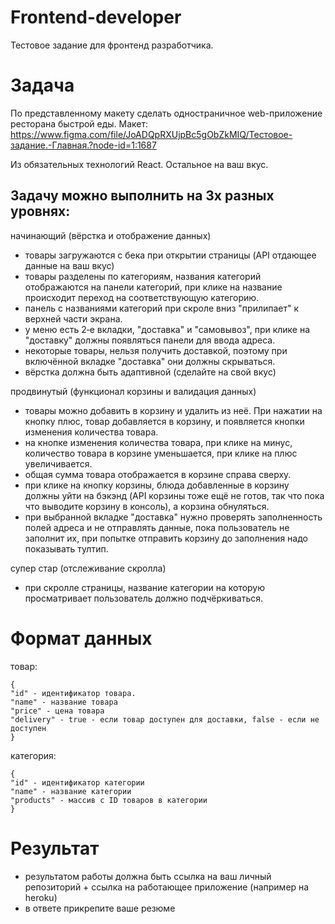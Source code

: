 # Frontend-developer
Тестовое задание для фронтенд разработчика.

# Задача
По представленному макету сделать одностраничное web-приложение ресторана быстрой еды.
Макет: https://www.figma.com/file/JoADQpRXUjpBc5gObZkMIQ/Тестовое-задание.-Главная.?node-id=1:1687

Из обязательных технологий React. Остальное на ваш вкус.

## Задачу можно выполнить на 3х разных уровнях:

начинающий (вёрстка и отображение данных)
- товары загружаются с бека при открытии страницы (API отдающее данные на ваш вкус)
- товары разделены по категориям, названия категорий отображаются на панели категорий, при клике на название происходит переход на соответствующую категорию.
- панель с названиями категорий при скроле вниз "прилипает" к верхней части экрана.
- у меню есть 2‑е вкладки, "доставка" и "самовывоз", при клике на "доставку" должны появляться панели для ввода адреса.
- некоторые товары, нельзя получить доставкой, поэтому при включённой вкладке "доставка" они должны скрываться.
- вёрстка должна быть адаптивной (сделайте на свой вкус)

продвинутый (функционал корзины и валидация данных)
- товары можно добавить в корзину и удалить из неё. При нажатии на кнопку плюс, товар добавляется в корзину, и появляется кнопки изменения количества товара.
- на кнопке изменения количества товара, при клике на минус, количество товара в корзине уменьшается, при клике на плюс увеличивается.
- общая сумма товара отображается в корзине справа сверху.
- при клике на кнопку корзины, блюда добавленные в корзину должны уйти на бэкэнд (API корзины тоже ещё не готов, так что пока что выводите корзину в консоль), а корзина обнуляться.
- при выбранной вкладке "доставка" нужно проверять заполненность полей адреса и не отправлять данные, пока пользователь не заполнит их, при попытке отправить корзину до заполнения надо показывать тултип.


супер стар (отслеживание скролла)
- при скролле страницы, название категории на которую просматривает пользователь должно подчёркиваться.

# Формат данных
товар:
```
{
"id" - идентификатор товара.
"name" - название товара
"price" - цена товара
"delivery" - true - если товар доступен для доставки, false - если не доступен
}
```

категория:
```
{
"id" - идентификатор категории
"name" - название категории
"products" - массив с ID товаров в категории
}
```

# Результат
- результатом работы должна быть ссылка на ваш личный репозиторий + ссылка на работающее приложение (например на heroku)
- в ответе прикрепите ваше резюме

